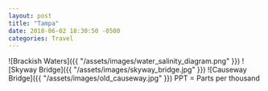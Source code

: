 ```yaml
---
layout: post
title: "Tampa" 
date: 2018-06-02 18:30:50 -0500
categories: Travel 
---
```


![Brackish Waters]({{ "/assets/images/water_salinity_diagram.png" }})
![Skyway Bridge]({{ "/assets/images/skyway_bridge.jpg" }})
![Causeway Bridge]({{ "/assets/images/old_causeway.jpg" }})
PPT = Parts per thousand


